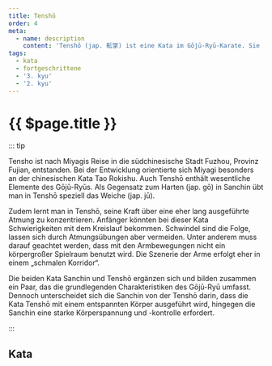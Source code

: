 ```yaml
---
title: Tenshō
order: 4
meta:
  - name: description
    content: 'Tenshō (jap. 転掌) ist eine Kata im Gōjū-Ryū-Karate. Sie stammt von Chōjun Miyagi, nach seinen Nachforschungen der Wurzeln des Gōjū-Ryū in Südchina. Übersetzt heißt Tenshō Drehende Hände oder Sechs Formen.'
tags:
  - kata
  - fortgeschrittene
  - '3. kyu'
  - '2. kyu'
---
```


# {{ $page.title }}

<ShowDescription />

::: tip

Tensho ist nach Miyagis Reise in die südchinesische Stadt Fuzhou, Provinz Fujian, entstanden. Bei der Entwicklung orientierte sich Miyagi besonders an der chinesischen Kata Tao Rokishu. Auch Tenshō enthält wesentliche Elemente des Gōjū-Ryūs. Als Gegensatz zum Harten (jap. gō) in Sanchin übt man in Tenshō speziell das Weiche (jap. jū).

Zudem lernt man in Tenshō, seine Kraft über eine eher lang ausgeführte Atmung zu konzentrieren. Anfänger könnten bei dieser Kata Schwierigkeiten mit dem Kreislauf bekommen. Schwindel sind die Folge, lassen sich durch Atmungsübungen aber vermeiden. Unter anderem muss darauf geachtet werden, dass mit den Armbewegungen nicht ein körpergroßer Spielraum benutzt wird. Die Szenerie der Arme erfolgt eher in einem „schmalen Korridor“.

Die beiden Kata Sanchin und Tenshō ergänzen sich und bilden zusammen ein Paar, das die grundlegenden Charakteristiken des Gōjū-Ryū umfasst. Dennoch unterscheidet sich die Sanchin von der Tenshō darin, dass die Kata Tenshō mit einem entspannten Körper ausgeführt wird, hingegen die Sanchin eine starke Körperspannung und -kontrolle erfordert.

:::

## Kata

<YouTube videoid="4ILVPTNjQMo" start="17" />

<YouTube videoid="jf9eT3P0aU8" />